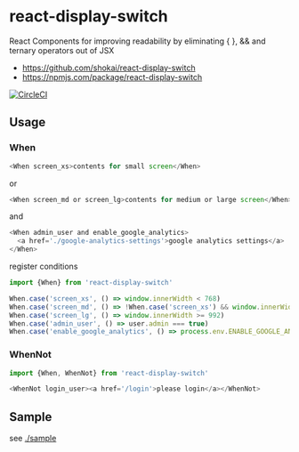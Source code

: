 # react-display-switch
React Components for improving readability by eliminating { }, && and ternary operators out of JSX

- https://github.com/shokai/react-display-switch
- https://npmjs.com/package/react-display-switch

[![CircleCI](https://circleci.com/gh/shokai/react-display-switch.svg?style=svg)](https://circleci.com/gh/shokai/react-display-switch)


## Usage

### When

```js
<When screen_xs>contents for small screen</When>
```

or

```js
<When screen_md or screen_lg>contents for medium or large screen</When>
```

and

```js
<When admin_user and enable_google_analytics>
  <a href='./google-analytics-settings'>google analytics settings</a>
</When>
```

register conditions

```js
import {When} from 'react-display-switch'

When.case('screen_xs', () => window.innerWidth < 768)
When.case('screen_md', () => !When.case('screen_xs') && window.innerWidth < 992)
When.case('screen_lg', () => window.innerWidth >= 992)
When.case('admin_user', () => user.admin === true)
When.case('enable_google_analytics', () => process.env.ENABLE_GOOGLE_ANALYTICS)
```

### WhenNot

```js
import {When, WhenNot} from 'react-display-switch'
```

```js
<WhenNot login_user><a href='/login'>please login</a></WhenNot>
```


## Sample

see [./sample](https://github.com/shokai/react-display-switch/tree/master/sample)
